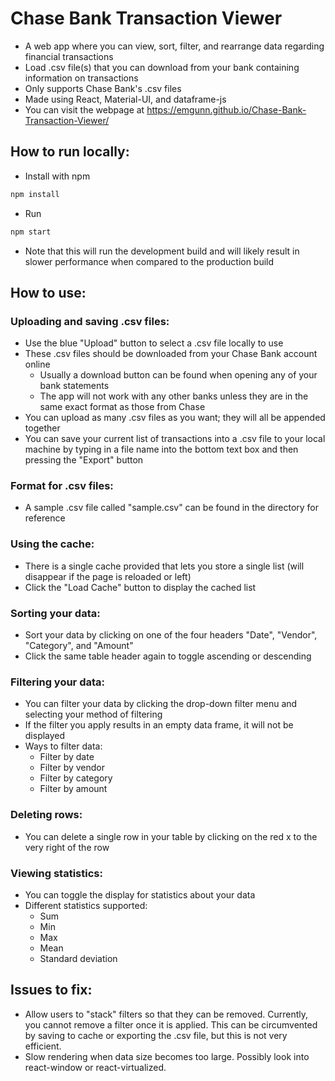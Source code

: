 Chase Bank Transaction Viewer
=============================
- A web app where you can view, sort, filter, and rearrange data regarding financial transactions
- Load .csv file(s) that you can download from your bank containing information on transactions
- Only supports Chase Bank's .csv files
- Made using React, Material-UI, and dataframe-js
- You can visit the webpage at https://emgunn.github.io/Chase-Bank-Transaction-Viewer/

How to run locally:
-------------------
- Install with npm
```sh
npm install
```
- Run
```sh
npm start
```
- Note that this will run the development build and will likely result in slower performance when compared to the production build

How to use:
-----------
### Uploading and saving .csv files:
- Use the blue "Upload" button to select a .csv file locally to use
- These .csv files should be downloaded from your Chase Bank account online
  - Usually a download button can be found when opening any of your bank statements
  - The app will not work with any other banks unless they are in the same exact format as those from Chase
- You can upload as many .csv files as you want; they will all be appended together
- You can save your current list of transactions into a .csv file to your local machine by typing in a file name into the bottom text box and then pressing the "Export" button

### Format for .csv files:
- A sample .csv file called "sample.csv" can be found in the directory for reference

### Using the cache:
- There is a single cache provided that lets you store a single list (will disappear if the page is reloaded or left)
- Click the "Load Cache" button to display the cached list

### Sorting your data:
- Sort your data by clicking on one of the four headers "Date", "Vendor", "Category", and "Amount"
- Click the same table header again to toggle ascending or descending

### Filtering your data:
- You can filter your data by clicking the drop-down filter menu and selecting your method of filtering
- If the filter you apply results in an empty data frame, it will not be displayed
- Ways to filter data:
  - Filter by date
  - Filter by vendor
  - Filter by category
  - Filter by amount

### Deleting rows:
- You can delete a single row in your table by clicking on the red x to the very right of the row

### Viewing statistics:
- You can toggle the display for statistics about your data
- Different statistics supported:
  - Sum
  - Min
  - Max
  - Mean
  - Standard deviation

Issues to fix:
--------------
- Allow users to "stack" filters so that they can be removed. Currently, you cannot remove a filter once it is applied. This can be circumvented by saving to cache or exporting the .csv file, but this is not very efficient.
- Slow rendering when data size becomes too large. Possibly look into react-window or react-virtualized.
